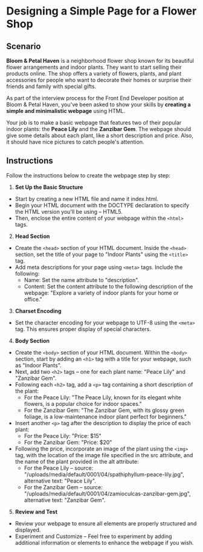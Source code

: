 # Designing a Simple Page for a Flower Shop
## Scenario
**Bloom & Petal Haven** is a neighborhood flower shop known for its beautiful flower arrangements and indoor plants. They want to start selling their products online. The shop offers a variety of flowers, plants, and plant accessories for people who want to decorate their homes or surprise their friends and family with special gifts.

As part of the interview process for the Front End Developer position at Bloom & Petal Haven, you've been asked to show your skills by **creating a simple and minimalistic webpage** using HTML.

Your job is to make a basic webpage that features two of their popular indoor plants: the **Peace Lily** and the **Zanzibar Gem**. The webpage should give some details about each plant, like a short description and price. Also, it should have nice pictures to catch people's attention.

## Instructions
Follow the instructions below to create the webpage step by step:
1. **Set Up the Basic Structure**
- Start by creating a new HTML file and name it index.html.
- Begin your HTML document with the DOCTYPE declaration to specify the HTML version you'll be using – HTML5.
- Then, enclose the entire content of your webpage within the `<html>` tags.
2. **Head Section**
- Create the `<head>` section of your HTML document. Inside the `<head>` section, set the title of your page to "Indoor Plants" using the `<title>` tag.
- Add meta descriptions for your page using `<meta>` tags. Include the following:
    - Name: Set the name attribute to "description".
    - Content: Set the content attribute to the following description of the webpage: "Explore a variety of indoor plants for your home or office."
3. **Charset Encoding**
- Set the character encoding for your webpage to UTF-8 using the `<meta>` tag. This ensures proper display of special characters.
4. **Body Section**
- Create the `<body>` section of your HTML document. Within the `<body>` section, start by adding an `<h1>` tag with a title for your webpage, such as "Indoor Plants".
- Next, add two `<h2>` tags – one for each plant name: "Peace Lily" and "Zanzibar Gem".
- Following each `<h2>` tag, add a `<p>` tag containing a short description of the plant:
    - For the Peace Lily: "The Peace Lily, known for its elegant white flowers, is a popular choice for indoor spaces."
    - For the Zanzibar Gem: "The Zanzibar Gem, with its glossy green foliage, is a low-maintenance indoor plant perfect for beginners."
- Insert another `<p>` tag after the description to display the price of each plant:
    - For the Peace Lily: "Price: $15"
    - For the Zanzibar Gem: "Price: $20"
- Following the price, incorporate an image of the plant using the `<img>` tag, with the location of the image file specified in the src attribute, and the name of the plant provided in the alt attribute:
    - For the Peace Lily – source: "/uploads/media/default/0001/04/spathiphyllum-peace-lily.jpg", alternative text: "Peace Lily".
    - For the Zanzibar Gem – source: "/uploads/media/default/0001/04/zamioculcas-zanzibar-gem.jpg", alternative text: "Zanzibar Gem".
5. **Review and Test**
- Review your webpage to ensure all elements are properly structured and displayed.
- Experiment and Customize – Feel free to experiment by adding additional information or elements to enhance the webpage if you wish.

